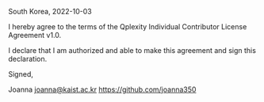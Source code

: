 South Korea, 2022-10-03

I hereby agree to the terms of the Qplexity Individual Contributor License Agreement v1.0.

I declare that I am authorized and able to make this agreement and sign this declaration.

Signed,

Joanna joanna@kaist.ac.kr https://github.com/joanna350
